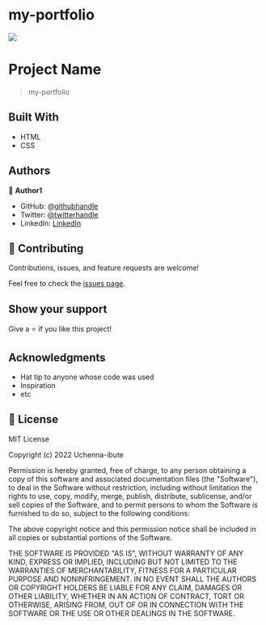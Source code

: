 # my-portfolio
![](https://img.shields.io/badge/Microverse-blueviolet)

# Project Name

> my-portfolio


## Built With

- HTML
- CSS

## Authors

👤 **Author1**

- GitHub: [@githubhandle](https://github.com/Uchenna-ibute)
- Twitter: [@twitterhandle](https://twitter.com/Uchenna-ibute)
- LinkedIn: [LinkedIn](https://linkedin.com/in/Uchenna-ibute)


## 🤝 Contributing

Contributions, issues, and feature requests are welcome!

Feel free to check the [issues page](../../issues/).

## Show your support

Give a ⭐️ if you like this project!

## Acknowledgments

- Hat tip to anyone whose code was used
- Inspiration
- etc

## 📝 License

MIT License

Copyright (c) 2022 Uchenna-ibute

Permission is hereby granted, free of charge, to any person obtaining a copy
of this software and associated documentation files (the "Software"), to deal
in the Software without restriction, including without limitation the rights
to use, copy, modify, merge, publish, distribute, sublicense, and/or sell
copies of the Software, and to permit persons to whom the Software is
furnished to do so, subject to the following conditions:

The above copyright notice and this permission notice shall be included in all
copies or substantial portions of the Software.

THE SOFTWARE IS PROVIDED "AS IS", WITHOUT WARRANTY OF ANY KIND, EXPRESS OR
IMPLIED, INCLUDING BUT NOT LIMITED TO THE WARRANTIES OF MERCHANTABILITY,
FITNESS FOR A PARTICULAR PURPOSE AND NONINFRINGEMENT. IN NO EVENT SHALL THE
AUTHORS OR COPYRIGHT HOLDERS BE LIABLE FOR ANY CLAIM, DAMAGES OR OTHER
LIABILITY, WHETHER IN AN ACTION OF CONTRACT, TORT OR OTHERWISE, ARISING FROM,
OUT OF OR IN CONNECTION WITH THE SOFTWARE OR THE USE OR OTHER DEALINGS IN THE
SOFTWARE.
